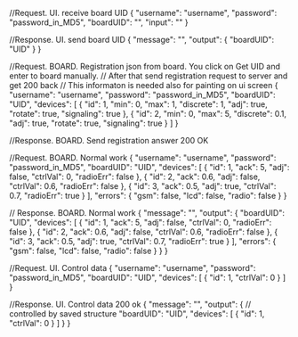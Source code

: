 //Request. UI. receive board UID
{
  "username": "username",
  "password": "password_in_MD5",
  "boardUID": "",
  "input": ""
}

//Response. UI. send board UID
{
  "message": "",
  "output": {
    "boardUID": "UID"
  }
}

//Request. BOARD.  Registration json from board. You click on Get UID and enter to board manually.
// After that send registration request to server and get 200 back
// This informaton is needed also for painting on ui screen
{
  "username": "username",
  "password": "password_in_MD5",
  "boardUID": "UID",
  "devices": [
    {
      "id": 1,
      "min": 0,
      "max": 1,
      "discrete": 1,
      "adj": true,
      "rotate": true,
      "signaling": true
    },
    {
      "id": 2,
      "min": 0,
      "max": 5,
      "discrete": 0.1,
      "adj": true,
      "rotate": true,
      "signaling": true
    }
  ]
}

//Response. BOARD. Send registration answer 200 OK

//Request. BOARD. Normal work
{
  "username": "username",
  "password": "password_in_MD5",
  "boardUID": "UID",
  "devices": [
    {
      "id": 1,
      "ack": 5,
      "adj": false,
      "ctrlVal": 0,
      "radioErr": false
    },
    {
      "id": 2,
      "ack": 0.6,
      "adj": false,
      "ctrlVal": 0.6,
      "radioErr": false
    },
    {
      "id": 3,
      "ack": 0.5,
      "adj": true,
      "ctrlVal": 0.7,
      "radioErr": true
    }
  ],
  "errors": {
    "gsm": false,
    "lcd": false,
    "radio": false
  }
}

// Response. BOARD. Normal work
{
  "message": "",
  "output": {
    "boardUID": "UID",
    "devices": [
      {
        "id": 1,
        "ack": 5,
        "adj": false,
        "ctrlVal": 0,
        "radioErr": false
      },
      {
        "id": 2,
        "ack": 0.6,
        "adj": false,
        "ctrlVal": 0.6,
        "radioErr": false
      },
      {
        "id": 3,
        "ack": 0.5,
        "adj": true,
        "ctrlVal": 0.7,
        "radioErr": true
      }
    ],
    "errors": {
      "gsm": false,
      "lcd": false,
      "radio": false
    }
  }
}

//Request. UI. Control data
{
  "username": "username",
  "password": "password_in_MD5",
  "boardUID": "UID",
  "devices": [
    {
      "id": 1,
      "ctrlVal": 0
    }
  ]
}

//Response. UI. Control data 200 ok
{
  "message": "",
  "output": {
    // controlled by saved structure
    "boardUID": "UID",
    "devices": [
      {
        "id": 1,
        "ctrlVal": 0
      }
    ]
  }
}